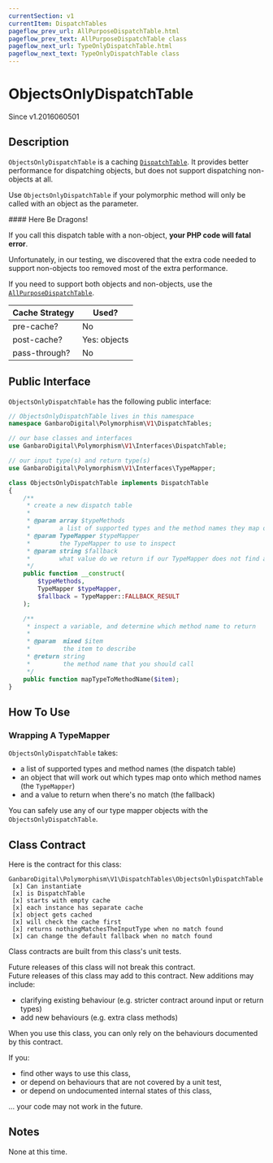 ```yaml
---
currentSection: v1
currentItem: DispatchTables
pageflow_prev_url: AllPurposeDispatchTable.html
pageflow_prev_text: AllPurposeDispatchTable class
pageflow_next_url: TypeOnlyDispatchTable.html
pageflow_next_text: TypeOnlyDispatchTable class
---
```


# ObjectsOnlyDispatchTable

<div class="callout info">
Since v1.2016060501
</div>

## Description

`ObjectsOnlyDispatchTable` is a caching [`DispatchTable`](../Interfaces/DispatchTable.html). It provides better performance for dispatching objects, but does not support dispatching non-objects at all.

Use `ObjectsOnlyDispatchTable` if your polymorphic method will only be called with an object as the parameter.

<div class="callout danger" markdown="1">
#### Here Be Dragons!

If you call this dispatch table with a non-object, **your PHP code will fatal error**.

Unfortunately, in our testing, we discovered that the extra code needed to support non-objects too removed most of the extra performance.

If you need to support both objects and non-objects, use the [`AllPurposeDispatchTable`](AllPurposeDispatchTable.html).
</div>

Cache Strategy | Used?
---------------|---------
pre-cache? | No
post-cache? | Yes: objects
pass-through? | No

## Public Interface

`ObjectsOnlyDispatchTable` has the following public interface:

```php
// ObjectsOnlyDispatchTable lives in this namespace
namespace GanbaroDigital\Polymorphism\V1\DispatchTables;

// our base classes and interfaces
use GanbaroDigital\Polymorphism\V1\Interfaces\DispatchTable;

// our input type(s) and return type(s)
use GanbaroDigital\Polymorphism\V1\Interfaces\TypeMapper;

class ObjectsOnlyDispatchTable implements DispatchTable
{
    /**
     * create a new dispatch table
     *
     * @param array $typeMethods
     *        a list of supported types and the method names they map onto
     * @param TypeMapper $typeMapper
     *        the TypeMapper to use to inspect
     * @param string $fallback
     *        what value do we return if our TypeMapper does not find a match?
     */
    public function __construct(
        $typeMethods,
        TypeMapper $typeMapper,
        $fallback = TypeMapper::FALLBACK_RESULT
    );

    /**
     * inspect a variable, and determine which method name to return
     *
     * @param  mixed $item
     *         the item to describe
     * @return string
     *         the method name that you should call
     */
    public function mapTypeToMethodName($item);
}
```

## How To Use

### Wrapping A TypeMapper

`ObjectsOnlyDispatchTable` takes:

* a list of supported types and method names (the dispatch table)
* an object that will work out which types map onto which method names (the `TypeMapper`)
* and a value to return when there's no match (the fallback)

You can safely use any of our type mapper objects with the `ObjectsOnlyDispatchTable`.

## Class Contract

Here is the contract for this class:

    GanbaroDigital\Polymorphism\V1\DispatchTables\ObjectsOnlyDispatchTable
     [x] Can instantiate
     [x] is DispatchTable
     [x] starts with empty cache
     [x] each instance has separate cache
     [x] object gets cached
     [x] will check the cache first
     [x] returns nothingMatchesTheInputType when no match found
     [x] can change the default fallback when no match found

Class contracts are built from this class's unit tests.

<div class="callout success">
Future releases of this class will not break this contract.
</div>

<div class="callout info" markdown="1">
Future releases of this class may add to this contract. New additions may include:

* clarifying existing behaviour (e.g. stricter contract around input or return types)
* add new behaviours (e.g. extra class methods)
</div>

<div class="callout warning" markdown="1">
When you use this class, you can only rely on the behaviours documented by this contract.

If you:

* find other ways to use this class,
* or depend on behaviours that are not covered by a unit test,
* or depend on undocumented internal states of this class,

... your code may not work in the future.
</div>

## Notes

None at this time.
